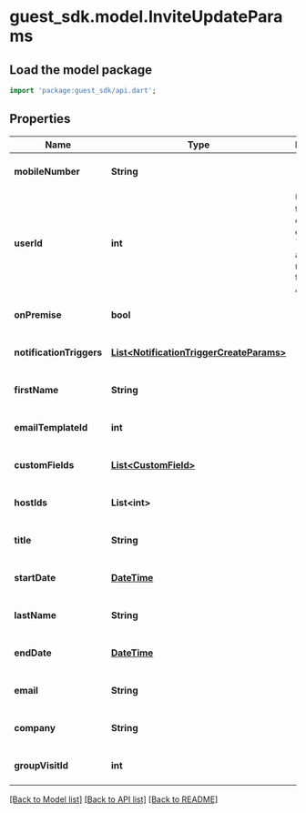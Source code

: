 # guest_sdk.model.InviteUpdateParams

## Load the model package
```dart
import 'package:guest_sdk/api.dart';
```

## Properties
Name | Type | Description | Notes
------------ | ------------- | ------------- | -------------
**mobileNumber** | **String** |  | [optional] [default to null]
**userId** | **int** | Used for transfering ownership of an &#x60;Invite&#x60; to another member of the Account | [optional] [default to null]
**onPremise** | **bool** |  | [optional] [default to null]
**notificationTriggers** | [**List&lt;NotificationTriggerCreateParams&gt;**](NotificationTriggerCreateParams.md) |  | [optional] [default to []]
**firstName** | **String** |  | [optional] [default to null]
**emailTemplateId** | **int** |  | [optional] [default to null]
**customFields** | [**List&lt;CustomField&gt;**](CustomField.md) |  | [optional] [default to []]
**hostIds** | **List&lt;int&gt;** |  | [optional] [default to []]
**title** | **String** |  | [optional] [default to null]
**startDate** | [**DateTime**](DateTime.md) |  | [optional] [default to null]
**lastName** | **String** |  | [optional] [default to null]
**endDate** | [**DateTime**](DateTime.md) |  | [optional] [default to null]
**email** | **String** |  | [optional] [default to null]
**company** | **String** |  | [optional] [default to null]
**groupVisitId** | **int** |  | [optional] [default to null]

[[Back to Model list]](../README.md#documentation-for-models) [[Back to API list]](../README.md#documentation-for-api-endpoints) [[Back to README]](../README.md)


